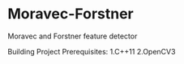 # Moravec-Forstner
Moravec and Forstner feature detector

Building Project
Prerequisites:
1.C++11
2.OpenCV3 
